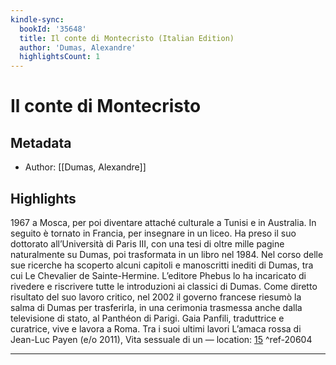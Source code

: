 ```yaml
---
kindle-sync:
  bookId: '35648'
  title: Il conte di Montecristo (Italian Edition)
  author: 'Dumas, Alexandre'
  highlightsCount: 1
---
```

# Il conte di Montecristo
## Metadata
* Author: [[Dumas, Alexandre]]

## Highlights
1967 a Mosca, per poi diventare attaché culturale a Tunisi e in Australia. In seguito è tornato in Francia, per insegnare in un liceo. Ha preso il suo dottorato all’Università di Paris III, con una tesi di oltre mille pagine naturalmente su Dumas, poi trasformata in un libro nel 1984. Nel corso delle sue ricerche ha scoperto alcuni capitoli e manoscritti inediti di Dumas, tra cui Le Chevalier de Sainte-Hermine. L’editore Phebus lo ha incaricato di rivedere e riscrivere tutte le introduzioni ai classici di Dumas. Come diretto risultato del suo lavoro critico, nel 2002 il governo francese riesumò la salma di Dumas per trasferirla, in una cerimonia trasmessa anche dalla televisione di stato, al Panthéon di Parigi. Gaia Panfili, traduttrice e curatrice, vive e lavora a Roma. Tra i suoi ultimi lavori L’amaca rossa di Jean-Luc Payen (e/o 2011), Vita sessuale di un — location: [15]() ^ref-20604

---
